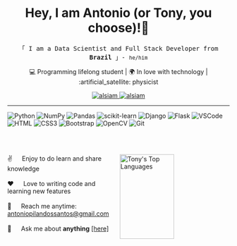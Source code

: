<h1 align="center"><strong> Hey, I am Antonio (or Tony, you choose)!</strong>👋</h1>

<p align="center"> 
  <samp>
    「 I am a Data Scientist and Full Stack Developer from <b>Brazil</b> 」- <small>he/him</small>
  </samp>
</p>
<p align="center">
  💻 Programming lifelong student | 🌍 In love with technology | :artificial_satellite:	physicist
</p>
<p align="center">
 <!--<a href="https://alsiam.com" target="blank">
  <img src="https://img.shields.io/badge/Website-DC143C?style=for-the-badge&logo=medium&logoColor=white" alt="alsiam" />
 </a>-->
 <a href="https://www.linkedin.com/in/antonio-pilan97/" target="_blank">
  <img src="https://img.shields.io/badge/LinkedIn-0077B5?style=for-the-badge&logo=linkedin&logoColor=white" alt="alsiam"/>
 </a>
 <a href="https://www.instagram.com/antoniopilan/" target="_blank">
  <img src="https://img.shields.io/badge/Instagram-fe4164?style=for-the-badge&logo=instagram&logoColor=white" alt="alsiam" />
 </a> 
</p>
<hr>
  
![Python](https://img.shields.io/badge/python-3670A0?style=for-the-badge&logo=python&logoColor=ffdd54)
![NumPy](https://img.shields.io/badge/numpy-%23013243.svg?style=for-the-badge&logo=numpy&logoColor=white)
![Pandas](https://img.shields.io/badge/pandas-%23150458.svg?style=for-the-badge&logo=pandas&logoColor=white)
![scikit-learn](https://img.shields.io/badge/scikit--learn-%23F7931E.svg?style=for-the-badge&logo=scikit-learn&logoColor=white)
![Django](https://img.shields.io/badge/django-%23092E20.svg?style=for-the-badge&logo=django&logoColor=white)
![Flask](https://img.shields.io/badge/flask-%23000.svg?style=for-the-badge&logo=flask&logoColor=white)
![VSCode](https://img.shields.io/badge/Visual_Studio-0078d7?style=for-the-badge&logo=visual%20studio&logoColor=white)
![HTML](https://img.shields.io/badge/HTML5-E34F26?style=for-the-badge&logo=html5&logoColor=white)
![CSS3](https://img.shields.io/badge/CSS3-1572B6?style=for-the-badge&logo=css3&logoColor=white)
![Bootstrap](https://img.shields.io/badge/Bootstrap-563D7C?style=for-the-badge&logo=bootstrap&logoColor=white)
![OpenCV](https://img.shields.io/badge/opencv-%23white.svg?style=for-the-badge&logo=opencv&logoColor=white)
![Git](https://img.shields.io/badge/git-%23F05033.svg?style=for-the-badge&logo=git&logoColor=white)



<br><br>
<p>
   <a href="https://github.com/antonio-pilan"><img align="right" alt="Tony's Top Languages" src="https://denvercoder1-github-readme-stats.vercel.app/api/top-langs/?username=antonio-pilan&langs_count=8&layout=compact&theme=react&border_color=7F3FBF&bg_color=0D1117&title_color=F85D7F&icon_color=F8D866" height="192px" width="49.5%"/></a>
    
  ✌️ &emsp; Enjoy to do learn and share knowledge <br/><br/>
  ❤️ &emsp; Love to writing code and learning new features<br/><br/>
  📧 &emsp; Reach me anytime: antoniopilandossantos@gmail.com<br/><br/>
  💬 &emsp; Ask me about <strong>anything</strong> <a href="https://wa.me/5516991870000">[here]</a>
</p>
